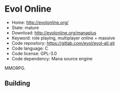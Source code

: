 # Evol Online

- Home: http://evolonline.org/
- State: mature
- Download: http://evolonline.org/manaplus
- Keyword: role playing, multiplayer online + massive
- Code repository: https://gitlab.com/evol/evol-all.git
- Code language: C
- Code license: GPL-3.0
- Code dependency: Mana source engine

MMORPG.

## Building


